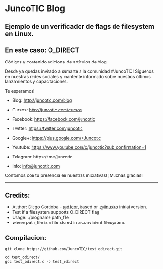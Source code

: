# JuncoTIC Blog
## Ejemplo de un verificador de flags de filesystem en Linux.
## En este caso: O_DIRECT
Códigos y contenido adicional de artículos de blog

Desde ya quedas invitado a sumarte a la comunidad #JuncoTIC!
Síguenos en nuestras redes sociales y mantente informado sobre nuestros últimos lanzamientos y capacitaciones.

Te esperamos!

* Blog: http://juncotic.com/blog
* Cursos: http://juncotic.com/cursos
* Facebook: https://facebook.com/juncotic
* Twitter: https://twitter.com/juncotic
* Google+: https://plus.google.com/+Juncotic
* Youtube: https://www.youtube.com/c/juncotic?sub_confirmation=1
* Telegram: https:/t.me/juncotic

* Info: info@juncotic.com

Contamos con tu presencia en nuestras iniciativas!
¡Muchas gracias!

---
## Credits: 

 * Author: Diego Cordoba - [@d1cor](https://twitter.com/d1cor), based on [@linuxito](https://linuxito.com) initial version.
 * Test if a filesystem supports O_DIRECT flag
 * Usage: ./progname path_file
 * where path_file is a file stored in a convinient filesystem.


## Compilacion:

```git clone https://github.com/JuncoTIC/test_odirect.git```

```
cd test_odirect/
gcc test_odirect.c -o test_odirect
```
